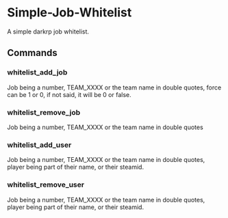 # Simple-Job-Whitelist
A simple darkrp job whitelist.


## Commands
### whitelist_add_job <job> <force>
Job being a number, TEAM_XXXX or the team name in double quotes, force can be 1 or 0, if not said, it will be 0 or false.

### whitelist_remove_job <job>
Job being a number, TEAM_XXXX or the team name in double quotes

### whitelist_add_user <job> <player>
Job being a number, TEAM_XXXX or the team name in double quotes, player being part of their name, or their steamid.

### whitelist_remove_user <job> <player>
Job being a number, TEAM_XXXX or the team name in double quotes, player being part of their name, or their steamid.
